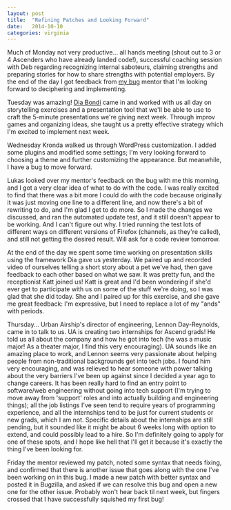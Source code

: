 ```yaml
---
layout: post
title:  "Refining Patches and Looking Forward"
date:   2014-10-10
categories: virginia
---
```


Much of Monday not very productive... all hands meeting (shout out to 3 or 4 Ascenders who have already landed code!), successful coaching session with Deb regarding recognizing internal saboteurs, claiming strengths and preparing stories for how to share strengths with potential employers. By the end of the day I got feedback from [my bug](https://bugzilla.mozilla.org/show_bug.cgi?id=897382) mentor that I'm looking forward to deciphering and implementing.

Tuesday was amazing! [Dia Bondi](http://diabondi.com/) came in and worked with us all day on storytelling exercises and a presentation tool that we'll be able to use to craft the 5-minute presentations we're giving next week. Through improv games and organizing ideas, she taught us a pretty effective strategy which I'm excited to implement next week.

Wednesday Kronda walked us through WordPress customization. I added some plugins and modified some settings; I'm very looking forward to choosing a theme and further customizing the appearance. But meanwhile, I have a bug to move forward.

Lukas looked over my mentor's feedback on the bug with me this morning, and I got a very clear idea of what to do with the code. I was really excited to find that there was a bit more I could do with the code because originally it was just moving one line to a different line, and now there's a bit of rewriting to do, and I'm glad I get to do more. So I made the changes we discussed, and ran the automated update test, and it still doesn't appear to be working. And I can't figure out why. I tried running the test lots of different ways on different versions of Firefox (channels, as they're called), and still not getting the desired result. Will ask for a code review tomorrow.

At the end of the day we spent some time working on presentation skills using the framework Dia gave us yesterday. We paired up and recorded video of ourselves telling a short story about a pet we've had, then gave feedback to each other based on what we saw. It was pretty fun, and the receptionist Katt joined us! Katt is great and I'd been wondering if she'd ever get to participate with us on some of the stuff we're doing, so I was glad that she did today. She and I paired up for this exercise, and she gave me great feedback: I'm expressive, but I need to replace a lot of my "ands" with periods.

Thursday... Urban Airship's director of engineering, Lennon Day-Reynolds, came in to talk to us. UA is creating two internships for Ascend grads! He told us all about the company and how he got into tech (he was a music major! As a theater major, I find this very encouraging). UA sounds like an amazing place to work, and Lennon seems very passionate about helping people from non-traditional backgrounds get into tech jobs. I found him very encouraging, and was relieved to hear someone with power talking about the very barriers I've been up against since I decided a year ago to change careers. It has been really hard to find an entry point to software/web engineering without going into tech support (I'm trying to move away from 'support' roles and into actually building and engineering things); all the job listings I've seen tend to require years of programming experience, and all the internships tend to be just for current students or new grads, which I am not. Specific details about the internships are still pending, but it sounded like it might be about 6 weeks long with option to extend, and could possibly lead to a hire. So I'm definitely going to apply for one of these spots, and I hope like hell that I'll get it because it's exactly the thing I've been looking for.

Friday the mentor reviewed my patch, noted some syntax that needs fixing, and confirmed that there is another issue that goes along with the one I've been working on in this bug. I made a new patch with better syntax and posted it in Bugzilla, and asked if we can resolve this bug and open a new one for the other issue. Probably won't hear back til next week, but fingers crossed that I have successfully squished my first bug!
